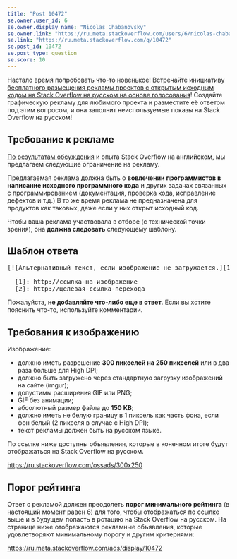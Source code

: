 ```yaml
---
title: "Post 10472"
se.owner.user_id: 6
se.owner.display_name: "Nicolas Chabanovsky"
se.owner.link: "https://ru.meta.stackoverflow.com/users/6/nicolas-chabanovsky"
se.link: "https://ru.meta.stackoverflow.com/q/10472"
se.post_id: 10472
se.post_type: question
se.score: 10
---
```

<p>Настало время попробовать что-то новенькое! Встречайте инициативу <a href="http://blog.stackoverflow.com/2009/12/free-vote-based-advertising-for-open-source-projects/">бесплатного размещения рекламы проектов с открытым исходным кодом на Stack Overflow на русском на основе голосования</a>! Создайте графическую рекламу для любимого проекта и разместите её ответом под этим вопросом, и она заполнит неиспользуемые показы на Stack Overflow на русском!</p>

<h2>Требование к рекламе</h2>

<p><a href="https://ru.meta.stackoverflow.com/q/10301/6">По результатам обсуждения</a> и опыта Stack Overflow на английском, мы предлагаем следующие ограничение на рекламу.</p>

<p>Предлагаемая реклама должна быть о <strong>вовлечении программистов в написание исходного программного кода</strong> и других задачах связанных с программированием (документация, проверка кода, исправление дефектов и т.д.) В то же время реклама не предназначена для продуктов как таковых, даже если у них открыт исходный код. </p>

<p>Чтобы ваша реклама участвовала в отборе (с технической точки зрения), она <strong>должна следовать</strong> следующему шаблону.</p>

<h2>Шаблон ответа</h2>

<pre>
[![Альтернативный текст, если изображение не загружается.][1]][2]

  [1]: http://ссылка-на-изображение
  [2]: http://целевая-ссылка-перехода
</pre>

<p>Пожалуйста,  <strong>не добавляйте что-либо еще в ответ</strong>. Если вы хотите пояснить что-то, используйте комментарии.</p>

<h2>Требования к изображению</h2>

<p>Изображение:</p>

<ul>
<li>должно иметь разрешение <strong>300 пикселей на 250 пикселей</strong> или в два раза больше для High DPI;</li>
<li>должно быть загружено через стандартную загрузку изображений на сайте (imgur);</li>
<li>допустимы расширения GIF или PNG;</li>
<li>GIF без анимации;</li>
<li>абсолютный размер файла до <strong>150 KB</strong>;</li>
<li>должно иметь не белую границу в 1 пиксель как часть фона, если фон белый (2 пикселя в случае с High DPI);</li>
<li>текст рекламы должен быть на русском языке.</li>
</ul>

<p>По ссылке ниже доступны объявления, которые в конечном итоге будут отображаться на Stack Overflow на русском.</p>

<p><a href="https://ru.stackoverflow.com/ossads/300x250">https://ru.stackoverflow.com/ossads/300x250</a> </p>

<h2>Порог рейтинга</h2>

<p>Ответ с рекламой должен преодолеть <strong>порог минимального рейтинга</strong> (в настоящий момент равен 6) для того, чтобы отображаться по ссылке выше и в будущем попасть в ротацию на Stack Overflow на русском. На странице ниже отображаются рекламные объявления, которые удовлетворяют минимальному порогу и другим критериями:</p>

<p><a href="https://ru.meta.stackoverflow.com/ads/display/10472">https://ru.meta.stackoverflow.com/ads/display/10472</a></p>
